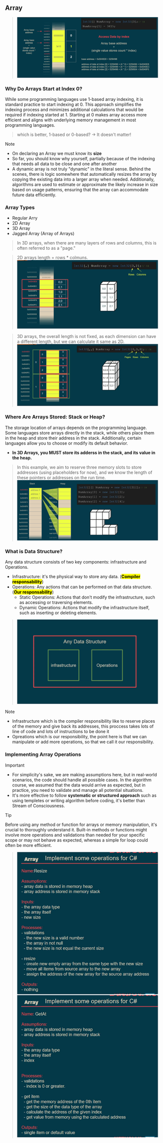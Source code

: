 ## Array

> ![Access data by index](access-data.png)

### Why Do Arrays Start at Index 0?

While some programming languages use 1-based array indexing, it is standard practice to start indexing at 0. This approach simplifies the indexing process and minimizes additional calculations that would be required if indexing started at 1. Starting at 0 makes array access more efficient and aligns with underlying memory management in most programming languages.

> which is better, 1-based or 0-based? -> It doesn't matter!

> [!NOTE]
>
> - On declaring an Array we must know its **size**
> - So far, you should know why yourself, partially because of the indexing that needs all data to be close and one after another
> - A dynamic array is not truly "dynamic" in the literal sense. Behind the scenes, there is logic somewhere that automatically resizes the array by copying the existing data into a larger array when needed. Additionally, algorithms are used to estimate or approximate the likely increase in size based on usage patterns, ensuring that the array can accommodate future data efficiently.

### Array Types

- Regular Arry
- 2D Array
- 3D Array
- Jagged Array (Array of Arrays)

> In 3D arrays, when there are many layers of rows and columns, this is often referred to as a "page."

> 2D arrays length = rows \* colmuns.
> ![2d array](2d-array.png)

> 3D arrays, the overall length is not fixed, as each dimension can have a different length, but we can calculate it same as 2D.
> ![3d array](3d-array.png)

### Where Are Arrays Stored: Stack or Heap?

The storage location of arrays depends on the programming language. Some languages store arrays directly in the stack, while others place them in the heap and store their address in the stack. Additionally, certain languages allow you to choose or modify its default behavior.

- **In 3D Arrays, you MUST store its adderss in the stack, and its value in the heap.**

> In this example, we aim to reserve three memory slots to store addresses (using placeholders for now), and we know the length of these pointers or addresses on the run time.
> ![jagged array](jagged-array.png)

### What is Data Structure?

Any data structure consists of two key components: infrastructure and Operations.

- Infrastructure: it's the physical way to store any data. (<mark>**Compiler responsability**</mark>)
- Operations: Any actions that can be performed on that data structure. (<mark>**Our responsability**</mark>)
  - Static Operations: Actions that don't modify the infrastructure, such as accessing or traversing elements.
  - Dynamic Operations: Actions that modify the infrastructure itself, such as inserting or deleting elements.

> ![data structure](data-structure.png)

> [!NOTE]
>
> - Infrastructure which is the compiler responsibility like to reserve places of the memory and give back its addresses, this proccess takes lots of line of code and lots of instructions to be done it
> - Opreations which is our responsibility, the point here is that we can manipulate or add more operations, so that we call it our responsibility.

### Implementing Array Operations

> [!IMPORTANT]
>
> - For simplicity's sake, we are making assumptions here, but in real-world scenarios, the code should handle all possible cases. In the algorithm course, we assumed that the data would arrive as expected, but in practice, you need to validate and manage all potential situations.
> - It's more effective to follow **systematic or structured approach** such as using templetes or writing algorithm before coding, it's better than Stream of Consciousness.

> [!TIP]
> Before using any method or function for arrays or memory manipulation, it's crucial to thoroughly understand it. Built-in methods or functions might involve more operations and validations than needed for your specific scope or may not behave as expected, whereas a simple for loop could often be more efficient.

> ![implemention](resize.png) ![implemention](getAt.png)
